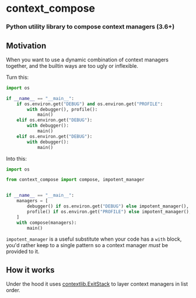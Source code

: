 # context_compose

### Python utility library to compose context managers (3.6+)

## Motivation

When you want to use a dynamic combination of context managers together, and the builtin ways are too ugly or inflexible.

Turn this:

```python
import os

if __name__ == "__main__":
    if os.environ.get("DEBUG") and os.environ.get("PROFILE":
        with debugger(), profile():
            main()
    elif os.environ.get("DEBUG"):
        with debugger():
            main()
    elif os.environ.get("DEBUG"):
        with debugger():
            main()
```

Into this:

```python
import os

from context_compose import compose, impotent_manager


if __name__ == "__main__":
    managers = [
        debugger() if os.environ.get("DEBUG") else impotent_manager(),
        profile() if os.environ.get("PROFILE") else impotent_manager(),
    ]
    with compose(managers):
        main()

```

`impotent_manager` is a useful substitute when your code has a `with` block, you'd rather keep to a single pattern so a context manager _must_ be provided to it.

## How it works

Under the hood it uses [contextlib.ExitStack](https://docs.python.org/3/library/contextlib.html#contextlib.ExitStack) to layer context managers in list order.
